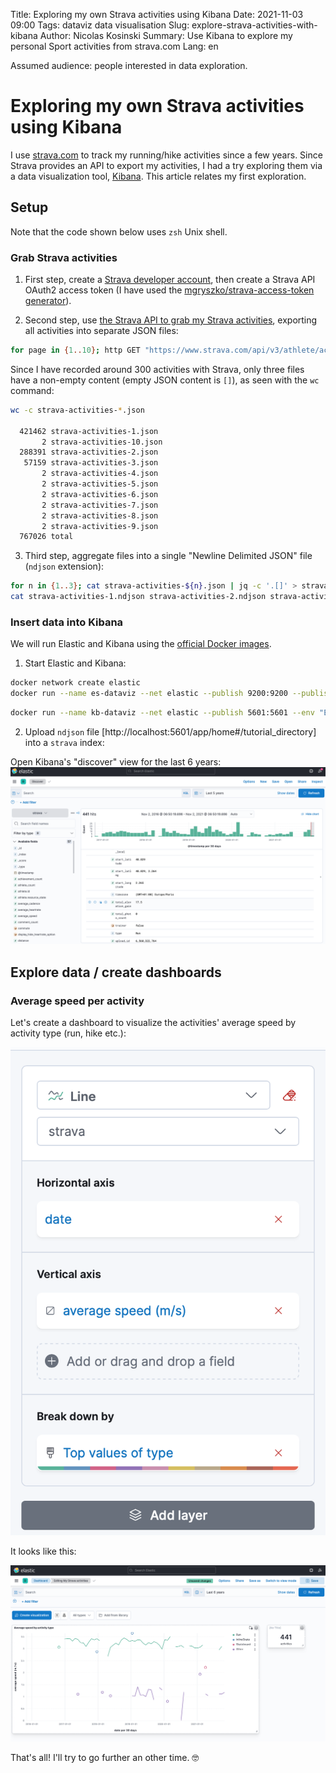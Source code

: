 Title: Exploring my own Strava activities using Kibana
Date: 2021-11-03 09:00
Tags: dataviz data visualisation
Slug: explore-strava-activities-with-kibana
Author: Nicolas Kosinski
Summary: Use Kibana to explore my personal Sport activities from strava.com
Lang: en

Assumed audience: people interested in data exploration.

# Exploring my own Strava activities using Kibana

I use [strava.com](https://strava.com/) to track my running/hike activities since a few years. Since Strava provides an API to export my activities, I had a try exploring them via a data visualization tool, [Kibana](https://www.elastic.co/kibana/). This article relates my first exploration.


## Setup

Note that the code shown below uses `zsh` Unix shell. 

### Grab Strava activities

1. First step, create a [Strava developer account](https://developers.strava.com/docs/getting-started/#account), then create a Strava API OAuth2 access token (I have used the [mgryszko/strava-access-token generator](https://github.com/mgryszko/strava-access-token)).

2. Second step, use [the Strava API to grab my Strava activities](https://developers.strava.com/docs/reference/#api-Activities-getLoggedInAthleteActivities), exporting all activities into separate JSON files:

```zsh
for page in {1..10}; http GET "https://www.strava.com/api/v3/athlete/activities?include_all_efforts=&per_page=200&page=${page}" "Authorization: Bearer $TOKEN" > strava-activities-${page}.json
```

Since I have recorded around 300 activities with Strava, only three files have a non-empty content (empty JSON content is `[]`), as seen with the `wc` command:

```zsh
wc -c strava-activities-*.json

  421462 strava-activities-1.json
       2 strava-activities-10.json
  288391 strava-activities-2.json
   57159 strava-activities-3.json
       2 strava-activities-4.json
       2 strava-activities-5.json
       2 strava-activities-6.json
       2 strava-activities-7.json
       2 strava-activities-8.json
       2 strava-activities-9.json
  767026 total
```

3. Third step, aggregate files into a single "Newline Delimited JSON" file (`ndjson` extension):

```zsh
for n in {1..3}; cat strava-activities-${n}.json | jq -c '.[]' > strava-activities-${n}.ndjson
cat strava-activities-1.ndjson strava-activities-2.ndjson strava-activities-3.ndjson >> strava-activities.ndjson
```

### Insert data into Kibana

We will run Elastic and Kibana using the [official Docker images](https://www.elastic.co/guide/en/kibana/current/docker.html).

1. Start Elastic and Kibana:

```sh
docker network create elastic
docker run --name es-dataviz --net elastic --publish 9200:9200 --publish 9300:9300 --env "discovery.type=single-node" --env "xpack.security.enabled=false" docker.elastic.co/elasticsearch/elasticsearch:7.15.1
```

```sh
docker run --name kb-dataviz --net elastic --publish 5601:5601 --env "ELASTICSEARCH_HOSTS=http://es-dataviz:9200" --env "xpack.security.enabled=false" docker.elastic.co/kibana/kibana:7.15.1
```

2. Upload `ndjson` file [http://localhost:5601/app/home#/tutorial_directory] into a `strava` index:

Open Kibana's "discover" view for the last 6 years:
<img alt="Discover Kibana" src="images/explore-strava-discover.png">

## Explore data / create dashboards

### Average speed per activity


Let's create a dashboard to visualize the activities' average speed by activity type (run, hike etc.):

<img alt="Create Kibana dashboard" src="images/explore-strava-create-dashboard.png">

It looks like this:

<img width="1436" alt="Create Kibana dashboard" src="images/explore-strava-dashboard.png">

That's all! I'll try to go further an other time. 🤓
